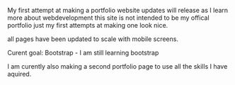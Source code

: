 My first attempt at making a portfolio website
updates will release as I learn more about webdevelopment
this site is not intended to be my offical portfolio just my 
first attempts at making one look nice. 

all pages have been updated to scale with mobile screens. 

Curent goal:
Bootstrap - I am still learning bootstrap

I am curently also making a second portfolio page to use all the skills I have aquired.
